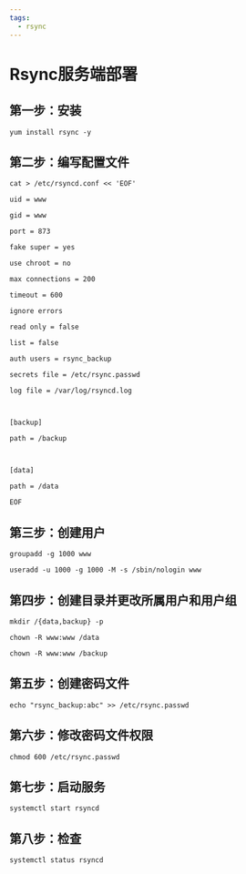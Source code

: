 ```yaml
---
tags:
  - rsync
---
```

# Rsync服务端部署

## 第一步：安装

```shell
yum install rsync -y
```

## 第二步：编写配置文件

```shell
cat > /etc/rsyncd.conf << 'EOF'

uid = www

gid = www

port = 873

fake super = yes

use chroot = no

max connections = 200

timeout = 600

ignore errors

read only = false

list = false

auth users = rsync_backup

secrets file = /etc/rsync.passwd

log file = /var/log/rsyncd.log



[backup]

path = /backup



[data]

path = /data

EOF
```

## 第三步：创建用户

```shell
groupadd -g 1000 www

useradd -u 1000 -g 1000 -M -s /sbin/nologin www
```

## 第四步：创建目录并更改所属用户和用户组

```shell
mkdir /{data,backup} -p

chown -R www:www /data

chown -R www:www /backup
```

## 第五步：创建密码文件

```shell
echo "rsync_backup:abc" >> /etc/rsync.passwd
```

## 第六步：修改密码文件权限

```shell
chmod 600 /etc/rsync.passwd
```

## 第七步：启动服务 

```shell
systemctl start rsyncd
```

## 第八步：检查

```shell
systemctl status rsyncd
```
